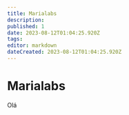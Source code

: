 ```yaml
---
title: Marialabs
description: 
published: 1
date: 2023-08-12T01:04:25.920Z
tags: 
editor: markdown
dateCreated: 2023-08-12T01:04:25.920Z
---
```


# Marialabs
Olá